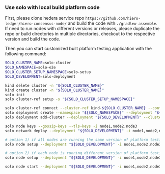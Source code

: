 ### Use solo with local build platform code

First, please clone hedera service repo `https://github.com/hiero-ledger/hiero-consensus-node/` and build the code
with `./gradlew assemble`. If need to run nodes with different versions or releases, please duplicate the repo or build directories in
multiple directories, checkout to the respective version and build the code.

Then you can start customized built platform testing application with the following command:

```bash
SOLO_CLUSTER_NAME=solo-cluster
SOLO_NAMESPACE=solo-e2e
SOLO_CLUSTER_SETUP_NAMESPACE=solo-setup
SOLO_DEVELOPMENT=solo-deployment

kind delete cluster -n "${SOLO_CLUSTER_NAME}" 
kind create cluster -n "${SOLO_CLUSTER_NAME}"
solo init
solo cluster-ref setup -s "${SOLO_CLUSTER_SETUP_NAMESPACE}"

solo cluster-ref connect --cluster-ref kind-${SOLO_CLUSTER_NAME} --context kind-${SOLO_CLUSTER_NAME} --email john@doe.com
solo deployment create --namespace "${SOLO_NAMESPACE}" --deployment "${SOLO_DEVELOPMENT}"
solo deployment add-cluster --deployment "${SOLO_DEVELOPMENT}" --cluster-ref kind-${SOLO_CLUSTER_NAME} --num-consensus-nodes 3

solo node keys --gossip-keys --tls-keys -i node1,node2,node3 
solo network deploy --deployment "${SOLO_DEVELOPMENT}" -i node1,node2,node3 --app PlatformTestingTool.jar

# option 1) if all nodes are running the same version of platform testing app
solo node setup --deployment "${SOLO_DEVELOPMENT}" -i node1,node2,node3 --local-build-path ../hedera-services/platform-sdk/sdk/data

# option 2) if each node is running different version of platform testing app, please provide different paths to the local repositories
solo node setup --deployment "${SOLO_DEVELOPMENT}" -i node1,node2,node3 --local-build-path node1=../hedera-services/platform-sdk/sdk/data,node1=<path2>,node3=<path3>

solo node start --deployment "${SOLO_DEVELOPMENT}" -i node1,node2,node3 --app PlatformTestingTool.jar
```
